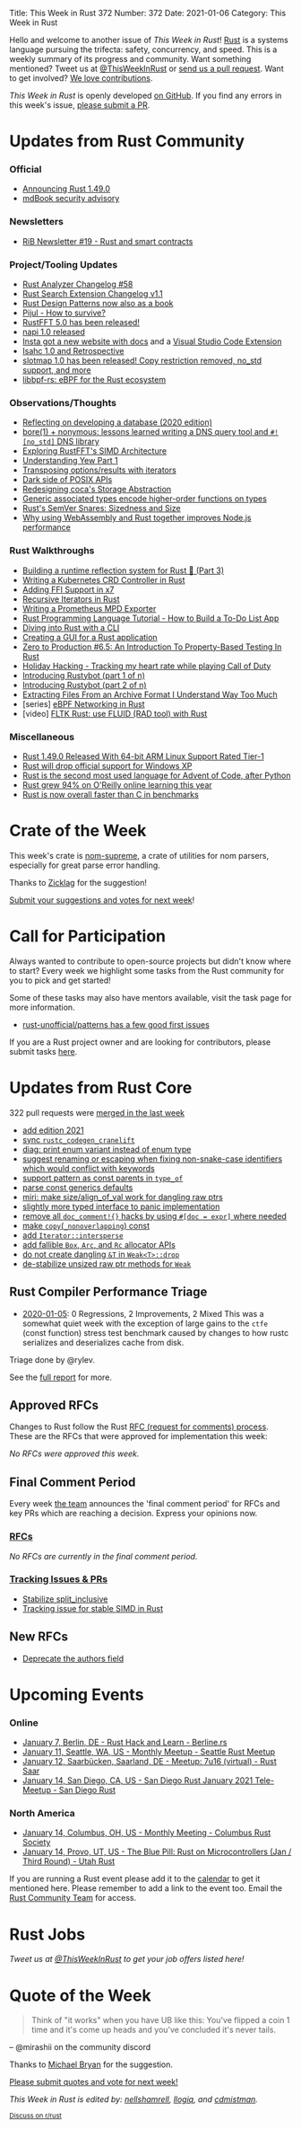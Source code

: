 Title: This Week in Rust 372
Number: 372
Date: 2021-01-06
Category: This Week in Rust

Hello and welcome to another issue of *This Week in Rust*!
[Rust](http://rust-lang.org) is a systems language pursuing the trifecta: safety, concurrency, and speed.
This is a weekly summary of its progress and community.
Want something mentioned? Tweet us at [@ThisWeekInRust](https://twitter.com/ThisWeekInRust) or [send us a pull request](https://github.com/rust-lang/this-week-in-rust).
Want to get involved? [We love contributions](https://github.com/rust-lang/rust/blob/master/CONTRIBUTING.md).

*This Week in Rust* is openly developed [on GitHub](https://github.com/rust-lang/this-week-in-rust).
If you find any errors in this week's issue, [please submit a PR](https://github.com/rust-lang/this-week-in-rust/pulls).

# Updates from Rust Community

### Official
* [Announcing Rust 1.49.0](https://blog.rust-lang.org/2020/12/31/Rust-1.49.0.html)
* [mdBook security advisory](https://blog.rust-lang.org/2021/01/04/mdbook-security-advisory.html)

### Newsletters
* [RiB Newsletter #19 - Rust and smart contracts](https://www.reddit.com/r/rust/comments/ks5ivd/rib_newsletter_19_rust_and_smart_contracts/)

### Project/Tooling Updates
* [Rust Analyzer Changelog #58](https://rust-analyzer.github.io/thisweek/2021/01/04/changelog-58.html)
* [Rust Search Extension Changelog v1.1](https://rust.extension.sh/changelog/#v1-1-2021-01-07)
* [Rust Design Patterns now also as a book](https://www.reddit.com/r/rust/comments/kowtqn/rust_design_patterns_now_also_as_a_book/)
* [Pijul - How to survive?](https://pijul.org/posts/2021-01-05-how-to-survive/)
* [RustFFT 5.0 has been released!](https://users.rust-lang.org/t/rustfft-5-0-has-been-released/53709)
* [napi 1.0 released](https://napi.rs)
* [Insta got a new website with docs](https://insta.rs/) and a [Visual Studio Code Extension](https://marketplace.visualstudio.com/items?itemName=mitsuhiko.insta)
* [Isahc 1.0 and Retrospective](https://stephencoakley.com/2020/12/29/isahc-1.0-and-retrospective)
* [slotmap 1.0 has been released! Copy restriction removed, no_std support, and more](https://www.reddit.com/r/rust/comments/kq6lt2/slotmap_10_has_been_released_copy_restriction/)
* [libbpf-rs: eBPF for the Rust ecosystem](https://dxuuu.xyz/libbpf-rs.html)

### Observations/Thoughts
* [Reflecting on developing a database (2020 edition)](https://alex-dukhno.github.io/2020-12-31-Reflecting-on-developing-a-database-(2020-edition)/)
* [bore(1) + nonymous: lessons learned writing a DNS query tool and `#![no_std]` DNS library](https://www.azabani.com/2021/01/03/nonymous-bore.html)
* [Exploring RustFFT's SIMD Architecture](https://users.rust-lang.org/t/exploring-rustffts-simd-architecture/53780)
* [Understanding Yew Part 1](https://dev.to/rusty_sys_dev/understanding-yew-part-1-3cfn)
* [Transposing options/results with iterators](https://dev.to/elshize/transposing-options-results-with-iterators-aj3)
* [Dark side of POSIX APIs](https://vorner.github.io/2021/01/03/dark-side-of-posix-apis.html)
* [Redesigning coca's Storage Abstraction](https://gist.github.com/teryror/7b9a23fd0cd8dcfbcb6ebd34ee2639f8)
* [Generic associated types encode higher-order functions on types](https://willcrichton.net/notes/gats-are-hofs/)
* [Rust's SemVer Snares: Sizedness and Size](https://jack.wrenn.fyi/blog/semver-snares-size/)
* [Why using WebAssembly and Rust together improves Node.js performance](https://developer.ibm.com/articles/why-webassembly-and-rust-together-improve-nodejs-performance/)

### Rust Walkthroughs
* [Building a runtime reflection system for Rust 🦀️ (Part 3)](https://www.osohq.com/post/runtime-reflection-pt-3)
* [Writing a Kubernetes CRD Controller in Rust](http://technosophos.com/2019/08/07/writing-a-kubernetes-controller-in-rust.html)
* [Adding FFI Support in x7](https://dpbriggs.ca/blog/Adding-FFI-Support-In-x7)
* [Recursive Iterators in Rust](https://fasterthanli.me/articles/recursive-iterators-rust)
* [Writing a Prometheus MPD Exporter](https://beyermatthias.de/blog/2021/01/03/writing-a-prometheus-mpd-exporter/)
* [Rust Programming Language Tutorial - How to Build a To-Do List App](https://www.freecodecamp.org/news/how-to-build-a-to-do-app-with-rust/)
* [Diving into Rust with a CLI](https://dev.to/kbknapp/diving-into-rust-with-a-cli-4gap)
* [Creating a GUI for a Rust application](https://dev.to/henrybarreto/creating-a-gui-for-a-rust-application-2h1g)
* [Zero to Production #6.5: An Introduction To Property-Based Testing In Rust](https://www.lpalmieri.com/posts/an-introduction-to-property-based-testing-in-rust/)
* [Holiday Hacking - Tracking my heart rate while playing Call of Duty](https://jcdav.is/2021/01/04/Holiday-Hacking-COD-HR/)
* [Introducing Rustybot (part 1 of n)](https://objectdisoriented.evokewonder.com/posts/introducing-rustybot-part-1/)
* [Introducing Rustybot (part 2 of n)](https://objectdisoriented.evokewonder.com/posts/introducing-rustybot-part-2/)
* [Extracting Files From an Archive Format I Understand Way Too Much](https://jam1.re/blog/extracting-files-from-an-archive-format-i-understand-way-too-much)
* [series] [eBPF Networking in Rust](https://dev.to/kbknapp/series/10570)
* [video] [FLTK Rust: use FLUID (RAD tool) with Rust](https://youtu.be/k_P0wG3-dNk)

### Miscellaneous
* [Rust 1.49.0 Released With 64-bit ARM Linux Support Rated Tier-1](https://www.phoronix.com/scan.php?page=news_item&px=Rust-1.49-Released)
* [Rust will drop official support for Windows XP](https://www.reddit.com/r/rust/comments/knpvv9/rust_will_drop_official_support_for_windows_xp/)
* [Rust is the second most used language for Advent of Code, after Python](https://www.reddit.com/r/rust/comments/knyoej/rust_is_the_second_most_used_language_for_advent/)
* [Rust grew 94% on O'Reilly online learning this year](https://www.reddit.com/r/rust/comments/kp1piy/rust_grew_94_on_oreilly_online_learning_this_year/)
* [Rust is now overall faster than C in benchmarks](https://www.reddit.com/r/rust/comments/kpqmrh/rust_is_now_overall_faster_than_c_in_benchmarks/)

# Crate of the Week

This week's crate is [nom-supreme](https://crates.io/crates/nom-supreme), a crate of utilities for nom parsers, especially for great parse error handling.

Thanks to [Zicklag](https://users.rust-lang.org/t/crate-of-the-week/2704/864) for the suggestion!

[Submit your suggestions and votes for next week][submit_crate]!

[submit_crate]: https://users.rust-lang.org/t/crate-of-the-week/2704

# Call for Participation

Always wanted to contribute to open-source projects but didn't know where to start?
Every week we highlight some tasks from the Rust community for you to pick and get started!

Some of these tasks may also have mentors available, visit the task page for more information.

* [rust-unofficial/patterns has a few good first issues](https://github.com/rust-unofficial/patterns/issues?q=is%3Aissue+is%3Aopen+label%3A%22good+first+issue%22)

If you are a Rust project owner and are looking for contributors, please submit tasks [here][guidelines].

[guidelines]: https://users.rust-lang.org/t/twir-call-for-participation/4821

# Updates from Rust Core

322 pull requests were [merged in the last week][merged]

[merged]: https://github.com/search?q=is%3Apr+org%3Arust-lang+is%3Amerged+merged%3A2020-12-28..2021-01-04

* [add edition 2021](https://github.com/rust-lang/rust/pull/79576)
* [sync `rustc_codegen_cranelift`](https://github.com/rust-lang/rust/pull/80408)
* [diag: print enum variant instead of enum type](https://github.com/rust-lang/rust/pull/80613)
* [suggest renaming or escaping when fixing non-snake-case identifiers which would conflict with keywords](https://github.com/rust-lang/rust/pull/80592)
* [support pattern as const parents in `type_of`](https://github.com/rust-lang/rust/pull/80551)
* [parse const generics defaults](https://github.com/rust-lang/rust/pull/80547)
* [miri: make size/align_of_val work for dangling raw ptrs](https://github.com/rust-lang/rust/pull/80491)
* [slightly more typed interface to panic implementation](https://github.com/rust-lang/rust/pull/80260)
* [remove all `doc_comment!{}` hacks by using `#[doc = expr]` where needed](https://github.com/rust-lang/rust/pull/79150)
* [make `copy`(`_nonoverlapping`) const](https://github.com/rust-lang/rust/pull/79684)
* [add `Iterator::intersperse`](https://github.com/rust-lang/rust/pull/79479)
* [add fallible `Box`, `Arc`, and `Rc` allocator APIs](https://github.com/rust-lang/rust/pull/80310)
* [do not create dangling `&T` in `Weak<T>::drop`](https://github.com/rust-lang/rust/pull/80488)
* [de-stabilize unsized raw ptr methods for `Weak`](https://github.com/rust-lang/rust/pull/80422)

## Rust Compiler Performance Triage

* [2020-01-05](https://github.com/rust-lang/rustc-perf/blob/master/triage/2021-01-05.md):
0 Regressions, 2 Improvements, 2 Mixed
This was a somewhat quiet week with the exception of large gains to the `ctfe` 
(const function) stress test benchmark caused by changes to how rustc serializes
and deserializes cache from disk.

Triage done by @rylev.

See the [full report](https://github.com/rust-lang/rustc-perf/blob/master/triage/2021-01-05.md) for more.

## Approved RFCs

Changes to Rust follow the Rust [RFC (request for comments) process](https://github.com/rust-lang/rfcs#rust-rfcs). These
are the RFCs that were approved for implementation this week:

*No RFCs were approved this week.*

## Final Comment Period

Every week [the team](https://www.rust-lang.org/team.html) announces the
'final comment period' for RFCs and key PRs which are reaching a
decision. Express your opinions now.

### [RFCs](https://github.com/rust-lang/rfcs/labels/final-comment-period)

*No RFCs are currently in the final comment period.*

### [Tracking Issues & PRs](https://github.com/rust-lang/rust/labels/final-comment-period)

* [Stabilize split_inclusive](https://github.com/rust-lang/rust/pull/77858)
* [Tracking issue for stable SIMD in Rust](https://github.com/rust-lang/rust/issues/48556)

## New RFCs

* [Deprecate the authors field](https://github.com/rust-lang/rfcs/pull/3052)

# Upcoming Events

### Online
* [January 7, Berlin, DE - Rust Hack and Learn - Berline.rs](https://www.meetup.com/opentechschool-berlin/events/txcprrycccbkb/)
* [January 11, Seattle, WA, US - Monthly Meetup - Seattle Rust Meetup](https://www.meetup.com/Seattle-Rust-Meetup/events/gskksrycccbqb/)
* [January 12, Saarbücken, Saarland, DE - Meetup: 7u16 (virtual) - Rust Saar](https://www.meetup.com/de-DE/Rust-Saar/events/275077213/)
* [January 14, San Diego, CA, US - San Diego Rust January 2021 Tele-Meetup - San Diego Rust](https://www.meetup.com/San-Diego-Rust/events/275547915/)

### North America
* [January 14, Columbus, OH, US - Monthly Meeting - Columbus Rust Society](https://www.meetup.com/columbus-rs/events/dpkhgrycccbsb/)
* [January 14, Provo, UT, US - The Blue Pill: Rust on Microcontrollers (Jan / Third Round) - Utah Rust](https://www.meetup.com/utah-rust/events/268567961/)

If you are running a Rust event please add it to the [calendar] to get
it mentioned here. Please remember to add a link to the event too.
Email the [Rust Community Team][community] for access.

[calendar]: https://www.google.com/calendar/embed?src=apd9vmbc22egenmtu5l6c5jbfc%40group.calendar.google.com
[community]: mailto:community-team@rust-lang.org

# Rust Jobs

*Tweet us at [@ThisWeekInRust](https://twitter.com/ThisWeekInRust) to get your job offers listed here!*

# Quote of the Week

> Think of "it works" when you have UB like this: You've flipped a coin 1 time and it's come up heads and you've concluded it's never tails.

– @mirashii on the community discord

Thanks to [Michael Bryan](https://users.rust-lang.org/t/twir-quote-of-the-week/328/981) for the suggestion.

[Please submit quotes and vote for next week!](https://users.rust-lang.org/t/twir-quote-of-the-week/328)

*This Week in Rust is edited by: [nellshamrell](https://github.com/nellshamrell), [llogiq](https://github.com/llogiq), and [cdmistman](https://github.com/cdmistman).*

<small>[Discuss on r/rust](https://www.reddit.com/r/rust/comments/k5nsab/this_week_in_rust_367/)</small>
